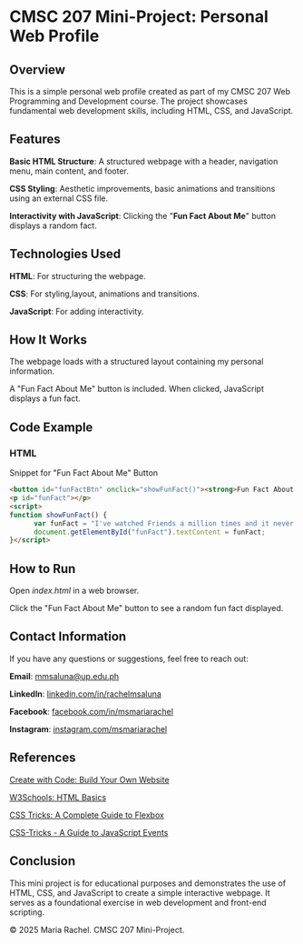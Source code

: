 <h1>CMSC 207 Mini-Project: Personal Web Profile</h1>

<h2>Overview</h2>

This is a simple personal web profile created as part of my CMSC 207 Web Programming and Development course. The project showcases fundamental web development skills, including HTML, CSS, and JavaScript.

<h2>Features</h2>

**Basic HTML Structure**: A structured webpage with a header, navigation menu, main content, and footer.

**CSS Styling**: Aesthetic improvements, basic animations and transitions using an external CSS file.

**Interactivity with JavaScript**: Clicking the "**Fun Fact About Me**" button displays a random fact.

<h2>Technologies Used</h2>

**HTML**: For structuring the webpage.

**CSS**: For styling,layout, animations and transitions.

**JavaScript**: For adding interactivity.

<h2>How It Works</h2>

The webpage loads with a structured layout containing my personal information.

A "Fun Fact About Me" button is included. When clicked, JavaScript displays a fun fact.

<h2>Code Example</h2>

<h3>HTML</h3> Snippet for "Fun Fact About Me" Button

```html
<button id="funFactBtn" onclick="showFunFact()"><strong>Fun Fact About Me</strong></button>
<p id="funFact"></p>
<script>
function showFunFact() {
      var funFact = "I've watched Friends a million times and it never fails to make me laugh out loud. :)";
      document.getElementById("funFact").textContent = funFact;
}</script>
```

<h2>How to Run</h2>

Open *index.html* in a web browser.

Click the "Fun Fact About Me" button to see a random fun fact displayed.

<h2>Contact Information</h2>

If you have any questions or suggestions, feel free to reach out:

**Email**: mmsaluna@up.edu.ph

**LinkedIn**: [linkedin.com/in/rachelmsaluna](linkedin.com/in/rachelmsaluna)

**Facebook**: [facebook.com/in/msmariarachel](facebook.com/in/msmariarachel)

**Instagram**: [instagram.com/msmariarachel](instagram.com/msmariarachel)

<h2>References</h2>

[Create with Code: Build Your Own Website](https://fliphtml5.com/ldrjr/jout/)

[W3Schools: HTML Basics](https://www.w3schools.com/html/html_basic.asp)

[CSS Tricks: A Complete Guide to Flexbox](https://css-tricks.com/snippets/css/a-guide-to-flexbox/)

[CSS-Tricks - A Guide to JavaScript Events](https://css-tricks.com/intro-to-event-listeners/)

<h2>Conclusion</h2>

This mini project is for educational purposes and demonstrates the use of HTML, CSS, and JavaScript to create a simple interactive webpage. It serves as a foundational exercise in web development and front-end scripting.

© 2025 Maria Rachel. CMSC 207 Mini-Project.


